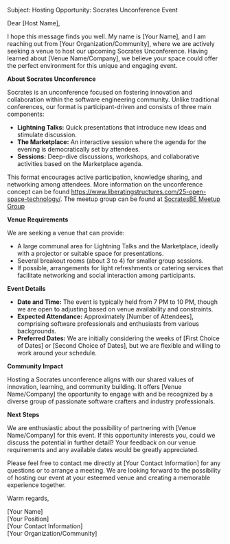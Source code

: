 Subject: Hosting Opportunity: Socrates Unconference Event

Dear [Host Name],

I hope this message finds you well. My name is [Your Name], and I am reaching out from [Your Organization/Community], where we are actively seeking a venue to host our upcoming Socrates Unconference. Having learned about [Venue Name/Company], we believe your space could offer the perfect environment for this unique and engaging event.

**About Socrates Unconference**

Socrates is an unconference focused on fostering innovation and collaboration within the software engineering community. Unlike traditional conferences, our format is participant-driven and consists of three main components:
- **Lightning Talks:** Quick presentations that introduce new ideas and stimulate discussion.
- **The Marketplace:** An interactive session where the agenda for the evening is democratically set by attendees.
- **Sessions:** Deep-dive discussions, workshops, and collaborative activities based on the Marketplace agenda.

This format encourages active participation, knowledge sharing, and networking among attendees. More information on the unconference concept can be found https://www.liberatingstructures.com/25-open-space-technology/.
The meetup group can be found at [SocratesBE Meetup Group](https://www.meetup.com/socratesbe/)

**Venue Requirements**

We are seeking a venue that can provide:
- A large communal area for Lightning Talks and the Marketplace, ideally with a projector or suitable space for presentations.
- Several breakout rooms (about 3 to 4) for smaller group sessions.
- If possible, arrangements for light refreshments or catering services that facilitate networking and social interaction among participants.

**Event Details**

- **Date and Time:** The event is typically held from 7 PM to 10 PM, though we are open to adjusting based on venue availability and constraints.
- **Expected Attendance:** Approximately [Number of Attendees], comprising software professionals and enthusiasts from various backgrounds.
- **Preferred Dates:** We are initially considering the weeks of [First Choice of Dates] or [Second Choice of Dates], but we are flexible and willing to work around your schedule.

**Community Impact**

Hosting a Socrates unconference aligns with our shared values of innovation, learning, and community building. It offers [Venue Name/Company] the opportunity to engage with and be recognized by a diverse group of passionate software crafters and industry professionals.

**Next Steps**

We are enthusiastic about the possibility of partnering with [Venue Name/Company] for this event. If this opportunity interests you, could we discuss the potential in further detail? Your feedback on our venue requirements and any available dates would be greatly appreciated.

Please feel free to contact me directly at [Your Contact Information] for any questions or to arrange a meeting. We are looking forward to the possibility of hosting our event at your esteemed venue and creating a memorable experience together.

Warm regards,

[Your Name]  
[Your Position]  
[Your Contact Information]  
[Your Organization/Community]
